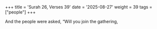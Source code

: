 +++
title = 'Surah 26, Verses 39'
date = '2025-08-27'
weight = 39
tags = ["people"]
+++

And the people were asked, “Will you join the gathering,